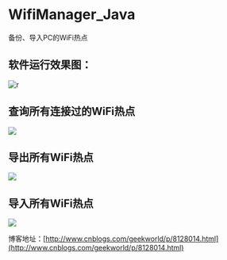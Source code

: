 # WifiManager_Java
备份、导入PC的WiFi热点


## 软件运行效果图：
![](https://images2017.cnblogs.com/blog/589693/201712/589693-20171227223722894-423861216.png "r")

## 查询所有连接过的WiFi热点
![](https://images2017.cnblogs.com/blog/589693/201712/589693-20171227223756175-1533396969.png)


## 导出所有WiFi热点
![](https://images2017.cnblogs.com/blog/589693/201712/589693-20171227223818956-1046998832.png)

## 导入所有WiFi热点
![](https://images2017.cnblogs.com/blog/589693/201712/589693-20171227223908410-666998576.png)

博客地址：[http://www.cnblogs.com/geekworld/p/8128014.html](http://www.cnblogs.com/geekworld/p/8128014.html)


